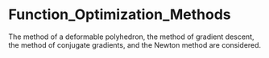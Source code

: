 # Function_Optimization_Methods
The method of a deformable polyhedron, the method of gradient descent, the method of conjugate gradients, and the Newton method are considered.
